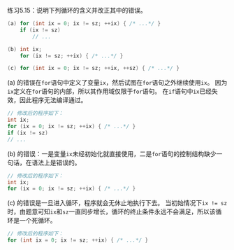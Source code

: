 练习5.15：说明下列循环的含义并改正其中的错误。

```cpp
(a) for (int ix = 0; ix != sz; ++ix) { /* ...*/ }
    if (ix != sz)
        // ...

(b) int ix;
    for (ix != sz; ++ix) { /* ...*/ }

(c) for (int ix = 0; ix != sz; ++ix, ++sz) { /* ...*/ }
```

(a) 的错误在`for`语句中定义了变量`ix`，然后试图在`for`语句之外继续使用`ix`。
因为`ix`定义在`for`语句的内部，所以其作用域仅限于`for`语句。
在`if`语句中`ix`已经失效，因此程序无法编译通过。

```cpp
// 修改后的程序如下：
int ix;
for (ix = 0; ix != sz; ++ix) { /* ...*/ }
if (ix != sz)
// ...
```

(b) 的错误：一是变量`ix`未经初始化就直接使用，二是`for`语句的控制结构缺少一句话，在语法上是错误的。

```cpp
// 修改后的程序如下：
int ix;
for (ix = 0; ix != sz; ++ix) { /* ...*/ }
```

(c) 的错误是一旦进入循环，程序就会无休止地执行下去。
当初始情况下`ix != sz`时，由题意可知`ix`和`sz`一直同步增长，循环的终止条件永远不会满足，所以该循环是一个死循环。

```cpp
// 修改后的程序如下：
for (int ix = 0; ix != sz; ++ix) { /* ...*/ }
```